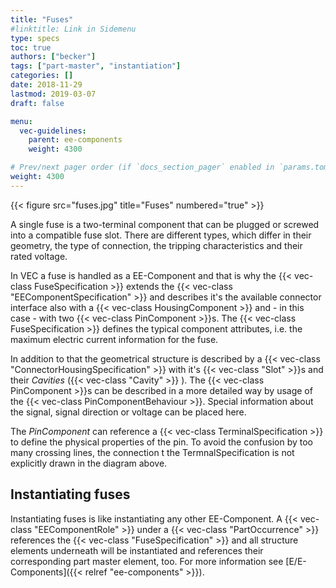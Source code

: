 ```yaml
---
title: "Fuses"
#linktitle: Link in Sidemenu
type: specs
toc: true
authors: ["becker"]
tags: ["part-master", "instantiation"]
categories: []
date: 2018-11-29
lastmod: 2019-03-07
draft: false

menu:
  vec-guidelines:
    parent: ee-components
    weight: 4300

# Prev/next pager order (if `docs_section_pager` enabled in `params.toml`)
weight: 4300
---
```

{{< figure src="fuses.jpg" title="Fuses" numbered="true" >}}

A single fuse is a two-terminal component that can be plugged or screwed into a compatible fuse slot. There are different types, which differ in their geometry, the type of connection, the tripping characteristics and their rated voltage.

In VEC a fuse is handled as a EE-Component and that is why the {{< vec-class FuseSpecification >}} extends the {{< vec-class "EEComponentSpecification" >}} and describes it's the available connector interface also with a {{< vec-class HousingComponent >}} and - in this case - with two {{< vec-class PinComponent >}}s. The {{< vec-class FuseSpecification >}} defines the typical component attributes, i.e. the maximum electric current information for the fuse.

In addition to that the geometrical structure is described by a {{< vec-class "ConnectorHousingSpecification" >}} with it's {{< vec-class "Slot" >}}s and their *Cavities* ({{< vec-class "Cavity" >}} ). The {{< vec-class PinComponent >}}s can be described in a more detailed way by usage of the {{< vec-class PinComponentBehaviour >}}. Special information about the signal, signal direction or voltage can be placed here.

The *PinComponent* can reference a {{< vec-class TerminalSpecification >}} to define the physical properties of the pin. To avoid the confusion by too many crossing lines, the connection t the TermnalSpecification is not explicitly drawn in the diagram above.

## Instantiating fuses 

Instantiating fuses is like instantiating any other EE-Component. A {{< vec-class "EEComponentRole" >}} under a {{< vec-class "PartOccurrence" >}} references the {{< vec-class "FuseSpecification" >}} and all structure elements underneath will be instantiated and references their corresponding part master element, too. For more information see [E/E-Components]({{< relref "ee-components" >}}).
